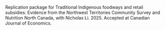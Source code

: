 Replication package for Traditional Indigenous foodways and retail subsidies: Evidence from the Northwest Territories Community Survey and Nutrition North Canada, with Nicholas Li. 2025. Accepted at Canadian Journal of Economics.
